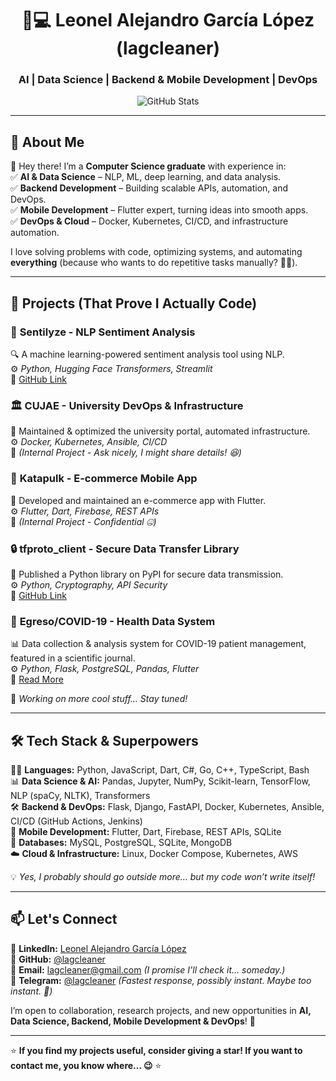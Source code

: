 <div align="center">

# 🧠💻  **Leonel Alejandro García López (lagcleaner)** 
###  **AI | Data Science | Backend & Mobile Development | DevOps**   

<img src="https://github-readme-stats.vercel.app/api?username=lagcleaner&show_icons=true&theme=radical&count_private=true&include_all_commits=true" alt="GitHub Stats" />

</div>

---

  
## 🚀 **About Me**  
👋 Hey there! I’m a **Computer Science graduate** with experience in:  
✅ **AI & Data Science** – NLP, ML, deep learning, and data analysis.  
✅ **Backend Development** – Building scalable APIs, automation, and DevOps.  
✅ **Mobile Development** – Flutter expert, turning ideas into smooth apps.  
✅ **DevOps & Cloud** – Docker, Kubernetes, CI/CD, and infrastructure automation.  

I love solving problems with code, optimizing systems, and automating **everything** (because who wants to do repetitive tasks manually? 🤷‍♂️).   

---

## 📌 **Projects (That Prove I Actually Code)**  

### 🧠 **Sentilyze - NLP Sentiment Analysis**  
🔍 A machine learning-powered sentiment analysis tool using NLP.  
⚙️ *Python, Hugging Face Transformers, Streamlit*  
🔗 [GitHub Link](https://github.com/lagcleaner/Sentilyze)  

### 🏛️ **CUJAE - University DevOps & Infrastructure**  
🔧 Maintained & optimized the university portal, automated infrastructure.  
⚙️ *Docker, Kubernetes, Ansible, CI/CD*  
🔗 *(Internal Project - Ask nicely, I might share details! 😆)*  

### 📱 **Katapulk - E-commerce Mobile App**  
🛒 Developed and maintained an e-commerce app with Flutter.  
⚙️ *Flutter, Dart, Firebase, REST APIs*  
🔗 *(Internal Project - Confidential 🤐)*

### 🔒 **tfproto_client - Secure Data Transfer Library**  
🔐 Published a Python library on PyPI for secure data transmission.  
⚙️ *Python, Cryptography, API Security*  
🔗 [GitHub Link](https://github.com/GoDjango-Development/tfprotocol_client_py)  

### 🏥 **Egreso/COVID-19 - Health Data System**  
📊 Data collection & analysis system for COVID-19 patient management, featured in a scientific journal.  
⚙️ *Python, Flask, PostgreSQL, Pandas, Flutter*  
🔗 [Read More](https://www.revepidemiologia.sld.cu/index.php/hie/article/view/1267)  

🤖 *Working on more cool stuff… Stay tuned!*  

---

## 🛠 **Tech Stack & Superpowers**  
🧑‍💻 **Languages:** Python, JavaScript, Dart, C#, Go, C++, TypeScript, Bash  
📊 **Data Science & AI:** Pandas, Jupyter, NumPy, Scikit-learn, TensorFlow, NLP (spaCy, NLTK), Transformers  
🛠 **Backend & DevOps:** Flask, Django, FastAPI, Docker, Kubernetes, Ansible, CI/CD (GitHub Actions, Jenkins)  
📱 **Mobile Development:** Flutter, Dart, Firebase, REST APIs, SQLite  
📡 **Databases:** MySQL, PostgreSQL, SQLite, MongoDB  
☁️ **Cloud & Infrastructure:** Linux, Docker Compose, Kubernetes, AWS  

💡 *Yes, I probably should go outside more… but my code won’t write itself!* 

---


## 📫 Let's Connect  
🔗 **LinkedIn:** [Leonel Alejandro García López](https://www.linkedin.com/in/lagcleaner)  
🐍 **GitHub:** [@lagcleaner](https://github.com/lagcleaner)  
📧 **Email:** lagcleaner@gmail.com *(I promise I’ll check it... someday.)*  
📲 **Telegram:** [@lagcleaner](https://t.me/lagcleaner) *(Fastest response, possibly instant. Maybe too instant. 🤖)*  

I’m open to collaboration, research projects, and new opportunities in **AI, Data Science, Backend, Mobile Development & DevOps**! 🚀  

---

⭐ **If you find my projects useful, consider giving a star! If you want to contact me, you know where... 😉** ⭐  
